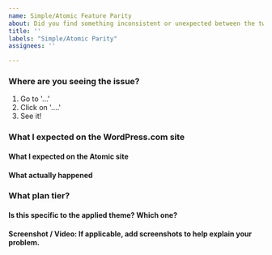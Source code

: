 ```yaml
---
name: Simple/Atomic Feature Parity
about: Did you find something inconsistent or unexpected between the two platforms? 
title: ''
labels: "Simple/Atomic Parity"
assignees: ''

---
```


### Where are you seeing the issue?

1. Go to '...'
2. Click on '....'
3. See it!

### What I expected on the WordPress.com site

#### What I expected on the Atomic site

#### What actually happened

### What plan tier?

#### Is this specific to the applied theme? Which one?

#### Screenshot / Video: If applicable, add screenshots to help explain your problem.
